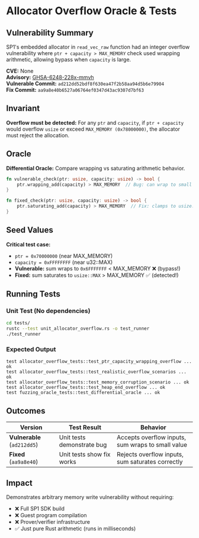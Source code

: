 # Allocator Overflow Oracle & Tests

## Vulnerability Summary
SP1's embedded allocator in `read_vec_raw` function had an integer overflow vulnerability where `ptr + capacity > MAX_MEMORY` check used wrapping arithmetic, allowing bypass when `capacity` is large.

**CVE:** None  
**Advisory:** [GHSA-6248-228x-mmvh](https://github.com/succinctlabs/sp1/security/advisories/GHSA-6248-228x-mmvh)  
**Vulnerable Commit:** `ad212dd52bdf8f630ea47f2b58aa94d5b6e79904`  
**Fix Commit:** `aa9a8e40b6527a06764ef0347d43ac9307d7bf63`

## Invariant
**Overflow must be detected:** For any `ptr` and `capacity`, if `ptr + capacity` would overflow `usize` or exceed `MAX_MEMORY (0x78000000)`, the allocator must reject the allocation.

## Oracle
**Differential Oracle:** Compare wrapping vs saturating arithmetic behavior.

```rust
fn vulnerable_check(ptr: usize, capacity: usize) -> bool {
    ptr.wrapping_add(capacity) > MAX_MEMORY  // Bug: can wrap to small value
}

fn fixed_check(ptr: usize, capacity: usize) -> bool {
    ptr.saturating_add(capacity) > MAX_MEMORY  // Fix: clamps to usize::MAX
}
```

## Seed Values
**Critical test case:**
- `ptr = 0x70000000` (near MAX_MEMORY)
- `capacity = 0xFFFFFFFF` (near u32::MAX)
- **Vulnerable:** sum wraps to `0x6FFFFFFF` < MAX_MEMORY ❌ (bypass!)
- **Fixed:** sum saturates to `usize::MAX` > MAX_MEMORY ✅ (detected!)

## Running Tests

### Unit Test (No dependencies)
```bash
cd tests/
rustc --test unit_allocator_overflow.rs -o test_runner
./test_runner
```

### Expected Output
```
test allocator_overflow_tests::test_ptr_capacity_wrapping_overflow ... ok
test allocator_overflow_tests::test_realistic_overflow_scenarios ... ok
test allocator_overflow_tests::test_memory_corruption_scenario ... ok
test allocator_overflow_tests::test_heap_end_overflow ... ok
test fuzzing_oracle_tests::test_differential_oracle ... ok
```

## Outcomes

| Version | Test Result | Behavior |
|---------|-------------|----------|
| **Vulnerable** (`ad212dd5`) | Unit tests demonstrate bug | Accepts overflow inputs, sum wraps to small value |
| **Fixed** (`aa9a8e40`) | Unit tests show fix works | Rejects overflow inputs, sum saturates correctly |

## Impact
Demonstrates arbitrary memory write vulnerability without requiring:
- ❌ Full SP1 SDK build
- ❌ Guest program compilation
- ❌ Prover/verifier infrastructure
- ✅ Just pure Rust arithmetic (runs in milliseconds)

